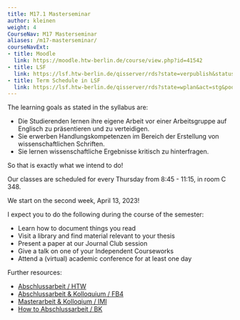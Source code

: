 ```yaml
---
title: M17.1 Masterseminar
author: kleinen
weight: 4
CourseNav: M17 Masterseminar
aliases: /m17-masterseminar/
courseNavExt:
- title: Moodle 
  link: https://moodle.htw-berlin.de/course/view.php?id=41542
- title: LSF
  link: https://lsf.htw-berlin.de/qisserver/rds?state=verpublish&status=init&vmfile=no&publishid=194588&moduleCall=webInfo&publishConfFile=webInfo&publishSubDir=veranstaltung
- title: Term Schedule in LSF
  link: https://lsf.htw-berlin.de/qisserver/rds?state=wplan&act=stg&pool=stg&P.subc=plan&k_abstgv.abstgvnr=312&idcol=k_abstgv.abstgvnr&idval=312&k_abstgv.dtxt=internationale&r_zuordabstgv.semvonint=1&r_zuordabstgv.sembisint=4&purge=n&getglobal=n&text=Internationale+Medieninformatik+%28M%29%2C+Pr%C3%BCfungsOrdnung+20162
---
```



The learning goals as stated in the syllabus are:

- Die Studierenden lernen ihre eigene Arbeit vor einer Arbeitsgruppe auf Englisch zu präsentieren und zu verteidigen.
- Sie erwerben Handlungskompetenzen im Bereich der Erstellung von wissenschaftlichen Schriften.
- Sie lernen wissenschaftliche Ergebnisse kritisch zu hinterfragen. 

So that is exactly what we intend to do! 

Our classes are scheduled for every Thursday from 8:45 - 11:15, in room C 348.

We start on the second week, April 13, 2023!

I expect you to do the following during the course of the semester:

- Learn how to document things you read
- Visit a library and find material relevant to your thesis
- Present a paper at our Journal Club session
- Give a talk on one of your Independent Courseworks
- Attend a (virtual) academic conference for at least one day


Further resources:

- [Abschlussarbeit / HTW](https://www.htw-berlin.de/studium/studienorganisation/pruefungen-praktikum/abschlussarbeit/)
- [Abschlussarbeit & Kolloquium / FB4](https://www.f4.htw-berlin.de/studieren/abschlussarbeit-kolloquium/)
- [Masterarbeit & Kolloqium / IMI](https://imi-master.htw-berlin.de/studium/masterarbeit-kolloqium/)
- [How to Abschlussarbeit / BK](https://home.htw-berlin.de/~kleinen/studies/thesis/anleitung/)